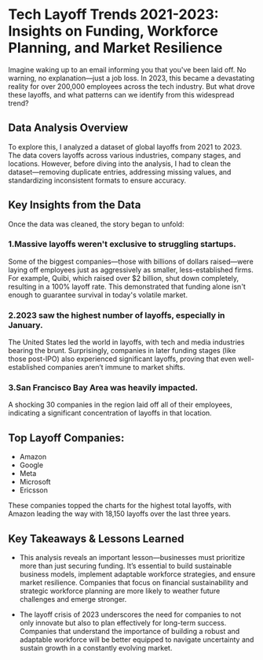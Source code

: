 # Tech Layoff Trends 2021-2023: Insights on Funding, Workforce Planning, and Market Resilience


Imagine waking up to an email informing you that you've been laid off. No warning, no explanation—just a job loss. In 2023, this became a devastating reality for over 200,000 employees across the tech industry. But what drove these layoffs, and what patterns can we identify from this widespread trend?

## Data Analysis Overview
To explore this, I analyzed a dataset of global layoffs from 2021 to 2023. The data covers layoffs across various industries, company stages, and locations. However, before diving into the analysis, I had to clean the dataset—removing duplicate entries, addressing missing values, and standardizing inconsistent formats to ensure accuracy.

## Key Insights from the Data
Once the data was cleaned, the story began to unfold:

### 1.Massive layoffs weren't exclusive to struggling startups.
  Some of the biggest companies—those with billions of dollars raised—were laying off employees just as aggressively as smaller, less-established firms. For example, Quibi, which raised over $2 billion, shut down 
  completely, resulting in a 100% layoff rate. This demonstrated that funding alone isn't enough to guarantee survival in today's volatile market.

### 2.2023 saw the highest number of layoffs, especially in January.
  The United States led the world in layoffs, with tech and media industries bearing the brunt. Surprisingly, companies in later funding stages (like those post-IPO) also experienced significant layoffs, proving 
  that even well-established companies aren’t immune to market shifts.

### 3.San Francisco Bay Area was heavily impacted.
  A shocking 30 companies in the region laid off all of their employees, indicating a significant concentration of layoffs in that location.

## Top Layoff Companies:
- Amazon
- Google
- Meta
- Microsoft
- Ericsson

These companies topped the charts for the highest total layoffs, with Amazon leading the way with 18,150 layoffs over the last three years.

## Key Takeaways & Lessons Learned
- This analysis reveals an important lesson—businesses must prioritize more than just securing funding. It’s essential to build sustainable business models, implement adaptable workforce strategies, and ensure 
  market resilience. Companies that focus on financial sustainability and strategic workforce planning are more likely to weather future challenges and emerge stronger.

- The layoff crisis of 2023 underscores the need for companies to not only innovate but also to plan effectively for long-term success. Companies that understand the importance of building a robust and adaptable 
  workforce will be better equipped to navigate uncertainty and sustain growth in a constantly evolving market.

